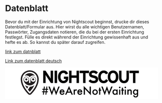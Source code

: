 # Datenblatt

Bevor du mit der Einrichtung von Nightscout beginnst, drucke dir dieses Datenblatt/Formular aus. Hier wirst du alle wichtigen Benutzernamen,  Passwörter, Zugangsdaten notieren, die du bei der ersten Einrichtung festlegst. Fülle es direkt während der Einrichtung gewissenhaft aus und hefte es ab. So kannst du später darauf zugreifen. 



[link zum datnblatt](http://www.nightscout.info/wp-content/uploads/2015/04/Mongo-and-Azure-Account-Information-4-16-15.pdf)


[Link zum datenblatt deutsch](Benutzerkonto.pdf)

![bla](wearnotwating.png)